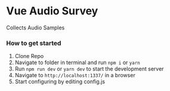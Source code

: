 # Vue Audio Survey

Collects Audio Samples

### How to get started
1. Clone Repo
2. Navigate to folder in terminal and run `npm i` or `yarn`
3. Run `npm run dev` or `yarn dev` to start the development server
4. Navigate to `http://localhost:1337/` in a browser
5. Start configuring by editing config.js